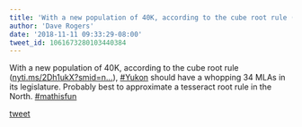 ```yaml
---
title: 'With a new population of 40K, according to the cube root rule (), Yukon...'
author: 'Dave Rogers'
date: '2018-11-11 09:33:29-08:00'
tweet_id: 1061673280103440384
---
```

With a new population of 40K, according to the cube root rule ([nyti.ms/2Dh1ukX?smid=n…](https://nyti.ms/2Dh1ukX?smid=nytcore-ios-share)), [#Yukon](https://twitter.com/hashtag/yukon) should have a whopping 34 MLAs in its legislature. Probably best to approximate a tesseract root rule in the North. [#mathisfun](https://twitter.com/hashtag/mathisfun)

[tweet](https://twitter.com/yukondude/status/1061673280103440384)
